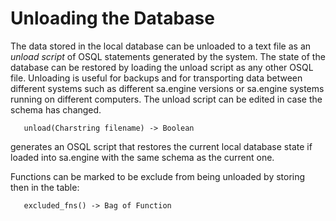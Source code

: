 # Unloading the Database

The data stored in the local database can be unloaded to a text file
as an *unload script* of OSQL statements generated by the
system. The state of the database can be restored by loading the
unload script as any other OSQL file. Unloading is useful for
backups and for transporting data between different systems such as
different sa.engine versions or sa.engine systems running on different
computers. The unload script can be edited in case the schema has
changed.

```
   unload(Charstring filename) -> Boolean
```
generates an OSQL script that restores the current local database state if loaded into sa.engine with the same schema as the current one.

Functions can be marked to be exclude from being unloaded by storing then in the table:
```
   excluded_fns() -> Bag of Function
```
